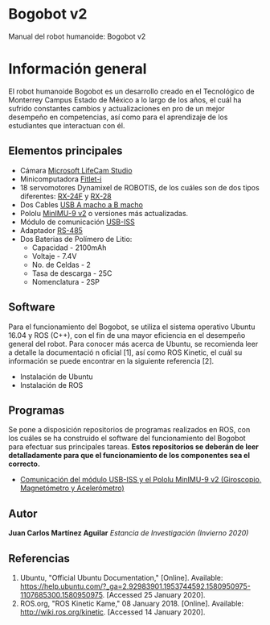 # Bogobot v2
Manual del robot humanoide: Bogobot v2

# Información general
El robot humanoide Bogobot es un desarrollo creado en el Tecnológico de Monterrey Campus Estado de México a lo largo de los años, el cuál ha sufrido constantes cambios y actualizaciones en pro de un mejor desempeño en competencias, así como para el aprendizaje de los estudiantes que interactuan con él.

## Elementos principales
  * Cámara [Microsoft LifeCam Studio](https://www.microsoft.com/accessories/es-es/products/webcams/lifecam-studio/q2f-00009)
  * Minicomputadora [Fitlet-i](https://www.fit-pc.com/web/products/fitlet/fitlet-i/)
  * 18 servomotores Dynamixel de ROBOTIS, de los cuáles son de dos tipos diferentes: [RX-24F](http://emanual.robotis.com/docs/en/dxl/rx/rx-24f/) y [RX-28](http://emanual.robotis.com/docs/en/dxl/rx/rx-28/)
  * Dos Cables [USB A macho a B macho](https://www.trossenrobotics.com/store/p/6611-USB-A-Male-to-B-Male-6ft-Cable.aspx)
  * Pololu [MinIMU-9 v2](https://www.pololu.com/product/1268) o versiones más actualizadas.
  * Módulo de comunicación [USB-ISS](https://www.robot-electronics.co.uk/htm/usb_iss_tech.htm)
  * Adaptador [RS-485](http://www.robot-electronics.co.uk/htm/usb_rs485_tech.htm)
  * Dos Baterias de Polímero de Litio:
    * Capacidad - 2100mAh
    * Voltaje - 7.4V
    * No. de Celdas - 2
    * Tasa de descarga - 25C
    * Nomenclatura - 2SP
    
## Software
Para el funcionamiento del Bogobot, se utiliza el sistema operativo Ubuntu 16.04 y ROS (C++), con el fin de una mayor eficiencia en el desempeño general del robot. Para conocer más acerca de Ubuntu, se recomienda leer a detalle la documentació
n oficial [1], así como ROS Kinetic, el cuál su información se puede encontrar en la siguiente referencia [2].

* Instalación de Ubuntu
* Instalación de ROS

  
## Programas
Se pone a disposición repositorios de programas realizados en ROS, con los cuáles se ha construido el software del funcionamiento del Bogobot para efectuar sus principales tareas. **Estos repositorios se deberán de leer detalladamente para que el funcionamiento de los componentes sea el correcto.**

* [Comunicación del módulo USB-ISS y el Pololu MinIMU-9 v2 (Giroscopio, Magnetómetro y Acelerómetro)](https://github.com/JuanCarlos-MA/USB-ISS_minimu9_and_buttons)


## Autor

**Juan Carlos Martínez Aguilar** *Estancia de Investigación (Invierno 2020)*

## Referencias
1. Ubuntu, "Official Ubuntu Documentation," [Online]. Available: https://help.ubuntu.com/?_ga=2.92983901.1953744592.1580950975-1107685300.1580950975. [Accessed 25 January 2020].
2. ROS.org, "ROS Kinetic Kame," 08 January 2018. [Online]. Available: http://wiki.ros.org/kinetic. [Accessed 14 January 2020].
